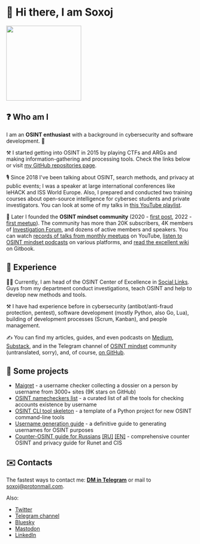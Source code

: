 # 👋 Hi there, I am Soxoj

<img src="https://avatars.githubusercontent.com/u/31013580" height="200">

## ❓ Who am I

I am an **OSINT enthusiast** with a background in cybersecurity and software development. 🔐 

⚒️ I started getting into OSINT in 2015 by playing CTFs and ARGs and making information-gathering and processing tools. Check the links below or visit [my GitHub repositories page](https://github.com/soxoj?tab=repositories).

🎙️ Since 2018 I've been talking about OSINT, search methods, and privacy at public events; I was a speaker at large international conferences like leHACK and ISS World Europe. Also, I prepared and conducted two training courses about open-source intelligence for cybersec students and private investigators. You can look at some of my talks in [this YouTube playlist](https://www.youtube.com/playlist?list=PLskYWMG4mV-6osVePbwJa2Tp2Bc2EUI1p).

🎥 Later I founded the **OSINT mindset community** (2020 - [first post](https://t.me/osint_mindset/5), 2022 - [first meetup](https://t.me/osint_mindset/94)). The community has more than 20K subscribers, 4K members of [Investigation Forum](https://t.me/+GMxoDCvLO0k0MWRi), and dozens of active members and speakers. You can watch [records of talks from monthly meetups](https://www.youtube.com/playlist?list=PLskYWMG4mV-7A2tKggMryk18tbwC7jLhX) on YouTube, [listen to OSINT mindset podcasts](https://osint-mindset.mave.digital/) on various platforms, and [read the excellent wiki](https://osint-mindset.gitbook.io) on Gitbook.

## 💼 Experience

🕵🏽 Currently, I am head of the OSINT Center of Excellence in [Social Links](https://sociallinks.io/). Guys from my department conduct investigations, teach OSINT and help to develop new methods and tools.

⚒️ I have had experience before in cybersecurity (antibot/anti-fraud protection, pentest), software development (mostly Python, also Go, Lua), building of development processes (Scrum, Kanban), and people management.

✍️ You can find my articles, guides, and even podcasts on [Medium](https://soxoj.medium.com/), [Substack](https://soxoj.substack.com/), and in the Telegram channel of [OSINT mindset](https://t.me/osint_mindset) community (untranslated, sorry), and, of course, [on GitHub](https://github.com/soxoj).

## 🚧 Some projects

- [Maigret](https://github.com/soxoj/maigret) - a username checker collecting a dossier on a person by username from 3000+ sites (9K stars on GitHub)
- [OSINT namecheckers list](https://github.com/soxoj/osint-namecheckers-list) - a curated list of all the tools for checking accounts existence by username
- [OSINT CLI tool skeleton](https://github.com/soxoj/osint-cli-tool-skeleton) - a template of a Python project for new OSINT command-line tools
- [Username generation guide](https://github.com/soxoj/username-generation-guide) - a definitive guide to generating usernames for OSINT purposes
- [Counter-OSINT guide for Russians](https://github.com/soxoj/counter-osint-guide-ru) [[RU]](https://github.com/soxoj/counter-osint-guide-ru) [[EN]](https://github.com/soxoj/counter-osint-guide-en) - comprehensive counter OSINT and privacy guide for Runet and CIS

## ✉️ Contacts

The fastest ways to contact me: **[DM in Telegram](https://t.me/soxoj)** or mail to <a href="mailto:soxoj@protonmail.com">soxoj@protonmail.com</a>.

Also:
- [Twitter](https://twitter.com/Sox0j)
- [Telegram channel](https://t.me/soxoj_insides)
- [Bluesky](https://bsky.app/profile/soxoj.bsky.social)
- [Mastodon](https://infosec.exchange/@soxoj)
- [LinkedIn](https://ln.soxoj.com/)

